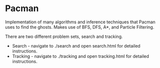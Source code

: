 # Pacman
Implementation of many algorithms and inference techniques that Pacman uses to find the ghosts. Makes use of BFS, DFS, A*,
and Particle Filtering. 

There are two different problem sets, search and tracking.
* Search - navigate to ./search and open search.html for detailed instructions. 
* Tracking - navigate to ./tracking and open tracking.html for detailed instructions.

